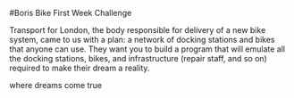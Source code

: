 #Boris Bike First Week Challenge

Transport for London, the body responsible for delivery of a new bike system, came to us with a plan: a network of docking stations and bikes that anyone can use. They want you to build a program that will emulate all the docking stations, bikes, and infrastructure (repair staff, and so on) required to make their dream a reality.

where dreams come true
